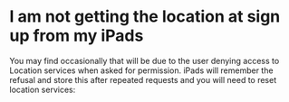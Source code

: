 # I am not getting the location at sign up from my iPads

You may find occasionally that will be due to the user denying access to
Location services when asked for permission. iPads will remember the
refusal and store this after repeated requests and you will need to
reset location services:
